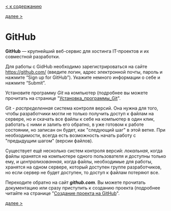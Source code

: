 [< к содержанию](./readme.md)

[далее >](./Установка_программы_Git.md)

# GitHub

**GitHub** — крупнейший веб-сервис для хостинга IT-проектов и их совместной разработки.

Для работы с GidHub необходимо зарегистрироваться на сайте <https://github.com/> (введите логин, адрес электронной почты, пароль и нажмите “Sign up for GitHub”). Укажите немного информации о себе и нажмите “Submit”.

Установите программу *Git* на компьютер
(подробнее вы можете прочитать на странице "[Установка_программы_Git](./Установка_программы_Git.md)".

Git - *распределенная* система контроля версий. Она нужна для того, чтобы разработчики могли не только получить доступ к файлам на сервере, но и скачать все файлы к себе на компьютер в один клик, работать с ними и залить его обратно, в уже готовом к работе состоянии, но записан он будет, как "следующий шаг" в этой ветке. При необходимости, всегда есть возможность начать работу с "предыдущим шагом" (версии файлов).

Существует ещё несколько систем контроля версий: *локальная*, когда файлы хранятся на компьютере одного пользователя и доступны только ему, и *централизованная*, когда файлы, необходимые для работы, хранятся на одном сервере, который доступен группе разработчиков, но если сервер не будет доступен, то доступ к файлам потеряют все.

Переходите обратно на сайт ***github.com***. Вы можете прочитать документацию или сразу приступить к созданию проекта (подробнее читайте на странице "[Создание проекта на GitHub](./Создание_проекта_на_GidHub.md)".

[далее >](./Установка_программы_Git.md)
